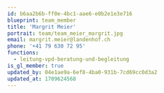 ```yaml
---
id: b6aa2b6b-ff0e-4bc1-aae6-e0b2e1e3e716
blueprint: team_member
title: 'Margrit Meier'
portrait: team/team_meier_margrit.jpg
email: margrit.meier@landenhof.ch
phone: '+41 79 630 72 95'
functions:
  - leitung-vpd-beratung-und-begleitung
is_gl_member: true
updated_by: 04e1ae9a-6ef8-4ba0-931b-7cd69cc0d3a2
updated_at: 1709624568
---
```

